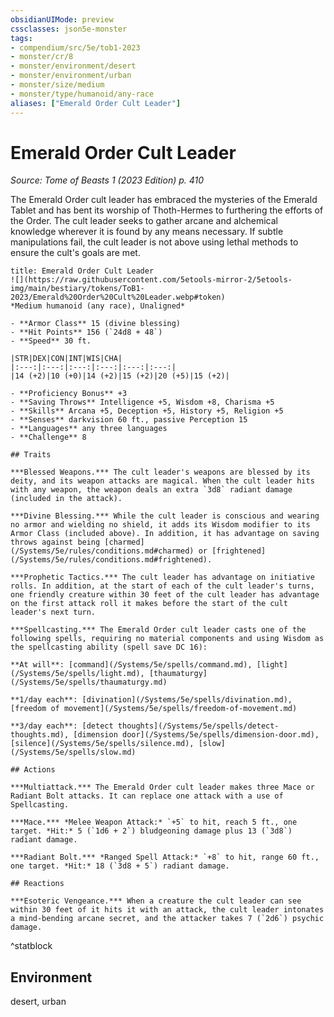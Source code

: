 ```yaml
---
obsidianUIMode: preview
cssclasses: json5e-monster
tags:
- compendium/src/5e/tob1-2023
- monster/cr/8
- monster/environment/desert
- monster/environment/urban
- monster/size/medium
- monster/type/humanoid/any-race
aliases: ["Emerald Order Cult Leader"]
---
```

# Emerald Order Cult Leader
*Source: Tome of Beasts 1 (2023 Edition) p. 410*  

The Emerald Order cult leader has embraced the mysteries of the Emerald Tablet and has bent its worship of Thoth-Hermes to furthering the efforts of the Order. The cult leader seeks to gather arcane and alchemical knowledge wherever it is found by any means necessary. If subtle manipulations fail, the cult leader is not above using lethal methods to ensure the cult's goals are met.

```ad-statblock
title: Emerald Order Cult Leader
![](https://raw.githubusercontent.com/5etools-mirror-2/5etools-img/main/bestiary/tokens/ToB1-2023/Emerald%20Order%20Cult%20Leader.webp#token)
*Medium humanoid (any race), Unaligned*

- **Armor Class** 15 (divine blessing)
- **Hit Points** 156 (`24d8 + 48`)
- **Speed** 30 ft.

|STR|DEX|CON|INT|WIS|CHA|
|:---:|:---:|:---:|:---:|:---:|:---:|
|14 (+2)|10 (+0)|14 (+2)|15 (+2)|20 (+5)|15 (+2)|

- **Proficiency Bonus** +3
- **Saving Throws** Intelligence +5, Wisdom +8, Charisma +5
- **Skills** Arcana +5, Deception +5, History +5, Religion +5
- **Senses** darkvision 60 ft., passive Perception 15
- **Languages** any three languages
- **Challenge** 8

## Traits

***Blessed Weapons.*** The cult leader's weapons are blessed by its deity, and its weapon attacks are magical. When the cult leader hits with any weapon, the weapon deals an extra `3d8` radiant damage (included in the attack).

***Divine Blessing.*** While the cult leader is conscious and wearing no armor and wielding no shield, it adds its Wisdom modifier to its Armor Class (included above). In addition, it has advantage on saving throws against being [charmed](/Systems/5e/rules/conditions.md#charmed) or [frightened](/Systems/5e/rules/conditions.md#frightened).

***Prophetic Tactics.*** The cult leader has advantage on initiative rolls. In addition, at the start of each of the cult leader's turns, one friendly creature within 30 feet of the cult leader has advantage on the first attack roll it makes before the start of the cult leader's next turn.

***Spellcasting.*** The Emerald Order cult leader casts one of the following spells, requiring no material components and using Wisdom as the spellcasting ability (spell save DC 16):

**At will**: [command](/Systems/5e/spells/command.md), [light](/Systems/5e/spells/light.md), [thaumaturgy](/Systems/5e/spells/thaumaturgy.md)

**1/day each**: [divination](/Systems/5e/spells/divination.md), [freedom of movement](/Systems/5e/spells/freedom-of-movement.md)

**3/day each**: [detect thoughts](/Systems/5e/spells/detect-thoughts.md), [dimension door](/Systems/5e/spells/dimension-door.md), [silence](/Systems/5e/spells/silence.md), [slow](/Systems/5e/spells/slow.md)

## Actions

***Multiattack.*** The Emerald Order cult leader makes three Mace or Radiant Bolt attacks. It can replace one attack with a use of Spellcasting.

***Mace.*** *Melee Weapon Attack:* `+5` to hit, reach 5 ft., one target. *Hit:* 5 (`1d6 + 2`) bludgeoning damage plus 13 (`3d8`) radiant damage.

***Radiant Bolt.*** *Ranged Spell Attack:* `+8` to hit, range 60 ft., one target. *Hit:* 18 (`3d8 + 5`) radiant damage.

## Reactions

***Esoteric Vengeance.*** When a creature the cult leader can see within 30 feet of it hits it with an attack, the cult leader intonates a mind-bending arcane secret, and the attacker takes 7 (`2d6`) psychic damage.
```
^statblock

## Environment

desert, urban
